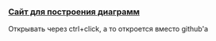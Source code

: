 <h3><a href="https://draw.io" >Сайт для построения диаграмм</a></h3>
<h>Открывать через ctrl+click, а то откроется вместо github'а</h>
